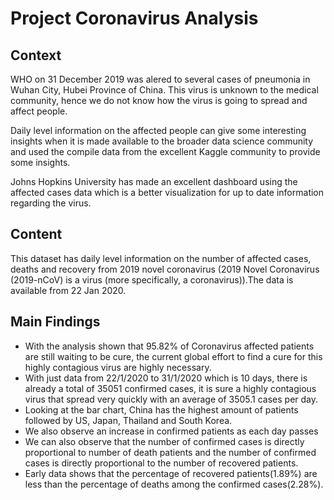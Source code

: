 # Project Coronavirus Analysis

## Context 
WHO on 31 December 2019 was alered to several cases of pneumonia in Wuhan City, Hubei Province of China. This virus is unknown to the medical community, hence we do not know how the virus is going to spread and affect people.

Daily level information on the affected people can give some interesting insights when it is made available to the broader data science community and used the compile data from the excellent Kaggle community to provide some insights.

Johns Hopkins University has made an excellent dashboard using the affected cases data which is a better visualization for up to date information regarding the virus.

## Content
This dataset has daily level information on the number of affected cases, deaths and recovery from 2019 novel coronavirus (2019 Novel Coronavirus (2019-nCoV) is a virus (more specifically, a coronavirus)).The data is available from 22 Jan 2020.

## Main Findings
- With the analysis shown that 95.82% of Coronavirus affected patients are still waiting to be cure, the current global effort to find a cure for this highly contagious virus are highly necessary.
- With just data from 22/1/2020 to 31/1/2020 which is 10 days, there is already a total of 35051 confirmed cases, it is sure a highly contagious virus that spread very quickly with an average of 3505.1 cases per day.
- Looking at the bar chart, China has the highest amount of patients followed by US, Japan, Thailand and South Korea.
- We also observe an increase in confirmed patients as each day passes
- We can also observe that the number of confirmed cases is directly proportional to number of death patients and  the number of confirmed cases is directly proportional to the number of recovered patients. 
- Early data shows that the percentage of recovered patients(1.89%) are less than the percentage of deaths among the confirmed cases(2.28%).

